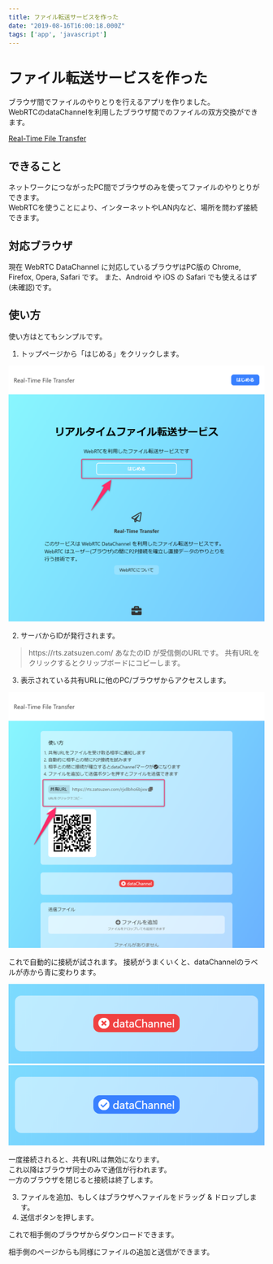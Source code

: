 ```yaml
---
title: ファイル転送サービスを作った
date: "2019-08-16T16:00:18.000Z"
tags: ['app', 'javascript']
---
```


# ファイル転送サービスを作った

ブラウザ間でファイルのやりとりを行えるアプリを作りました。  
WebRTCのdataChannelを利用したブラウザ間でのファイルの双方交換ができます。

<a href='https://rts.zatsuzen.com' target='_blank'>Real-Time File Transfer</a>

## できること

ネットワークにつながったPC間でブラウザのみを使ってファイルのやりとりができます。  
WebRTCを使うことにより、インターネットやLAN内など、場所を問わず接続できます。

## 対応ブラウザ

現在 WebRTC DataChannel に対応しているブラウザはPC版の Chrome, Firefox, Opera, Safari です。
また、Android や iOS の Safari でも使えるはず(未確認)です。

## 使い方

使い方はとてもシンプルです。

1. トップページから「はじめる」をクリックします。

![rts_start](rts_start.png "rts_start")

2. サーバからIDが発行されます。

> https\://rts.zatsuzen.com/ あなたのID が受信側のURLです。
> 共有URLをクリックするとクリップボードにコピーします。

3. 表示されている共有URLに他のPC/ブラウザからアクセスします。

![rts_share](rts_share.png "rts_share")

これで自動的に接続が試されます。
接続がうまくいくと、dataChannelのラベルが赤から青に変わります。

![datachannel_ng](datachannel_ng.png "datachannel_ng")
![datachannel_ok](datachannel_ok.png "datachannel_ok")

一度接続されると、共有URLは無効になります。  
これ以降はブラウザ同士のみで通信が行われます。  
一方のブラウザを閉じると接続は終了します。  

3. ファイルを追加、もしくはブラウザへファイルをドラッグ & ドロップします。
4. 送信ボタンを押します。

これで相手側のブラウザからダウンロードできます。

相手側のページからも同様にファイルの追加と送信ができます。